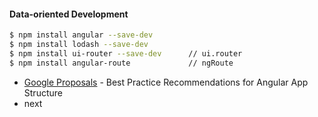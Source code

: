 #### Data-oriented Development
```sh
$ npm install angular --save-dev        
$ npm install lodash --save-dev
$ npm install ui-router --save-dev      // ui.router
$ npm install angular-route             // ngRoute
```
* [Google Proposals] - Best Practice Recommendations for Angular App Structure
* next

[Google Proposals]: https://docs.google.com/document/d/1XXMvReO8-Awi1EZXAXS4PzDzdNvV6pGcuaF4Q9821Es/pub
